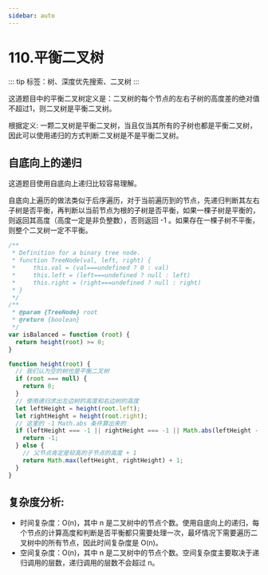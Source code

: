 ```yaml
---
sidebar: auto
---
```


# 110.平衡二叉树

::: tip
标签：树、深度优先搜索、二叉树
:::

这道题目中的平衡二叉树定义是：二叉树的每个节点的左右子树的高度差的绝对值不超过1，则二叉树是平衡二叉树。

根据定义: 一颗二叉树是平衡二叉树，当且仅当其所有的子树也都是平衡二叉树，因此可以使用递归的方式判断二叉树是不是平衡二叉树。

## 自底向上的递归
这道题目使用自底向上递归比较容易理解。

自底向上遍历的做法类似于后序遍历，对于当前遍历到的节点，先递归判断其左右子树是否平衡，再判断以当前节点为根的子树是否平衡，如果一棵子树是平衡的，则返回其高度（高度一定是非负整数），否则返回 -1 。如果存在一棵子树不平衡，则整个二叉树一定不平衡。

```js
/**
 * Definition for a binary tree node.
 * function TreeNode(val, left, right) {
 *     this.val = (val===undefined ? 0 : val)
 *     this.left = (left===undefined ? null : left)
 *     this.right = (right===undefined ? null : right)
 * }
 */
/**
 * @param {TreeNode} root
 * @return {boolean}
 */
var isBalanced = function (root) {
  return height(root) >= 0;
}

function height(root) {
  // 我们认为空的树也是平衡二叉树
  if (root === null) {
    return 0;
  }
  // 使用递归求出左边树的高度和右边树的高度
  let leftHeight = height(root.left);
  let rightHeight = height(root.right);
  // 这里的 -1 Math.abs 条件算出来的
  if (leftHeight === -1 || rightHeight === -1 || Math.abs(leftHeight - rightHeight) > 1) {
    return -1;
  } else {
    // 父节点肯定是较高的子节点的高度 + 1
    return Math.max(leftHeight, rightHeight) + 1;
  }
}
```

## 复杂度分析:
- 时间复杂度：O(n)，其中 n 是二叉树中的节点个数。使用自底向上的递归，每个节点的计算高度和判断是否平衡都只需要处理一次，最坏情况下需要遍历二叉树中的所有节点，因此时间复杂度是 O(n)。
- 空间复杂度：O(n)，其中 n 是二叉树中的节点个数。空间复杂度主要取决于递归调用的层数，递归调用的层数不会超过 n。

